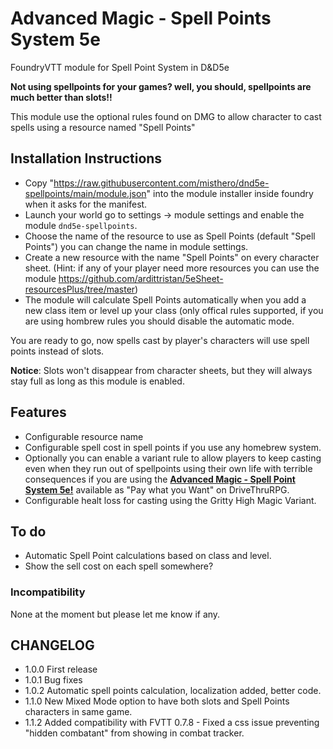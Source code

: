 # Advanced Magic - Spell Points System 5e
 FoundryVTT module for Spell Point System in D&D5e
 
 **Not using spellpoints for your games? well, you should, spellpoints are much better than slots!!**
 
 This module use the optional rules found on DMG to allow character to cast spells using a resource named "Spell Points"
 
## Installation Instructions
- Copy "https://raw.githubusercontent.com/misthero/dnd5e-spellpoints/main/module.json" into the module installer inside foundry when it asks for the manifest.
- Launch your world go to settings -> module settings and enable the module `dnd5e-spellpoints`.
- Choose the name of the resource to use as Spell Points (default "Spell Points") you can change the name in module settings.
- Create a new resource with the name "Spell Points" on every character sheet. (Hint: if any of your player need more resources you can use the module https://github.com/ardittristan/5eSheet-resourcesPlus/tree/master)
- The module will calculate Spell Points automatically when you add a new class item or level up your class (only offical rules supported, if you are using hombrew rules you should disable the automatic mode.


You are ready to go, now spells cast by player's characters will use spell points instead of slots.


**Notice**: Slots won't disappear from character sheets, but they will always stay full as long as this module is enabled.

## Features
- Configurable resource name
- Configurable spell cost in spell points if you use any homebrew system.
- Optionally you can enable a variant rule to allow players to keep casting even when they run out of spellpoints using their own life with terrible consequences if you are using the **[Advanced Magic - Spell Point System 5e!](https://www.drivethrurpg.com/product/272967/Advanced-Magic--Spell-Points-System-5e)** available as "Pay what you Want" on DriveThruRPG.
- Configurable healt loss for casting using the Gritty High Magic Variant.

## To do
- Automatic Spell Point calculations based on class and level.
- Show the sell cost on each spell somewhere?

### Incompatibility
None at the moment but please let me know if any.

## CHANGELOG

- 1.0.0 First release
- 1.0.1 Bug fixes
- 1.0.2 Automatic spell points calculation, localization added, better code.
- 1.1.0 New Mixed Mode option to have both slots and Spell Points characters in same game.
- 1.1.2 Added compatibility with FVTT 0.7.8 - Fixed a css issue preventing "hidden combatant" from showing in combat tracker.
